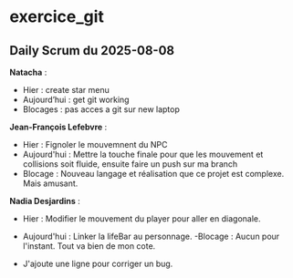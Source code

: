 # exercice_git

## Daily Scrum du 2025-08-08

**Natacha** :

- Hier : create star menu
- Aujourd’hui : get git working
- Blocages : pas acces a git sur new laptop

**Jean-François Lefebvre** :

- Hier : Fignoler le mouvemnent du NPC
- Aujourd'hui : Mettre la touche finale pour que les mouvement et collisions soit fluide, ensuite faire un push sur ma branch
- Blocage : Nouveau langage et réalisation que ce projet est complexe. Mais amusant.

**Nadia Desjardins** :

- Hier : Modifier le mouvement du player pour aller en diagonale.
- Aujourd'hui : Linker la lifeBar au personnage.
-Blocage : Aucun pour l'instant. Tout va bien de mon cote.

- J'ajoute une ligne pour corriger un bug.